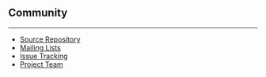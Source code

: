 ## Community

___

* [Source Repository](community/source-repository.html)
* [Mailing Lists](community/mail-lists.html)
* [Issue Tracking](community/issue-tracking.html)
* [Project Team](community/team-list.html)

